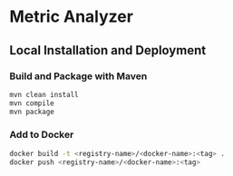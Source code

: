 # Metric Analyzer

## Local Installation and Deployment

### Build and Package with Maven

```bash
mvn clean install
mvn compile
mvn package
```

### Add to Docker 
```bash
docker build -t <registry-name>/<docker-name>:<tag> .
docker push <registry-name>/<docker-name>:<tag>
```